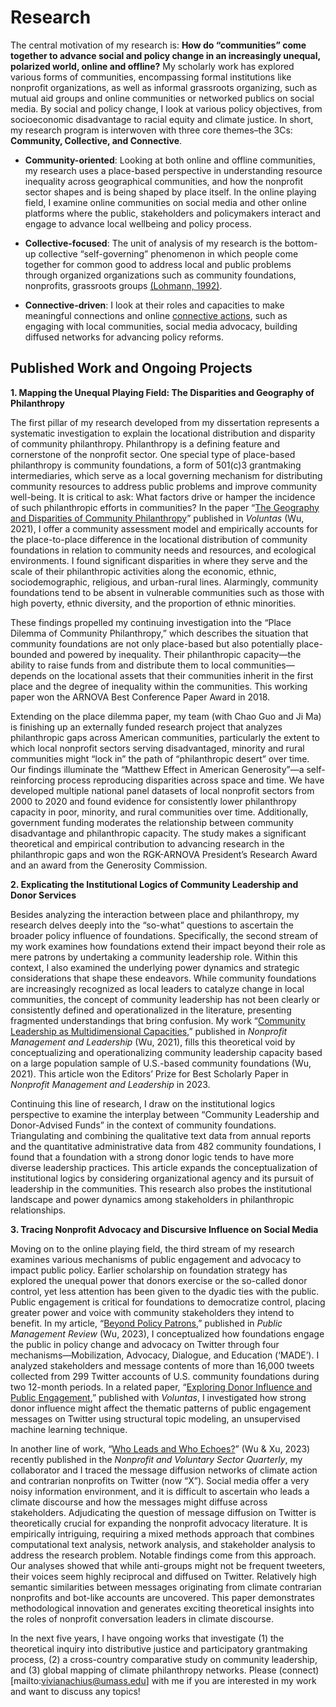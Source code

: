 # Research

The central motivation of my research is: **How do “communities” come together to advance social and policy change in an increasingly unequal, polarized world, online and offline?** My scholarly work has explored various forms of communities, encompassing formal institutions like nonprofit organizations, as well as informal grassroots organizing, such as mutual aid groups and online communities or networked publics on social media. By social and policy change, I look at various policy objectives, from socioeconomic disadvantage to racial equity and climate justice. In short, my research program is interwoven with three core themes–the 3Cs: **Community, Collective, and Connective**. 

* **Community-oriented**: Looking at both online and offline communities, my research uses a place-based perspective in understanding resource inequality across geographical communities, and how the nonprofit sector shapes and is being shaped by place itself. In the online playing field, I examine online communities on social media and other online platforms where the public, stakeholders and policymakers interact and engage to advance local wellbeing and policy process.

* **Collective-focused**: The unit of analysis of my research is the bottom-up collective “self-governing” phenomenon in which people come together for common good to address local and public problems through organized organizations such as community foundations, nonprofits, grassroots groups [(Lohmann, 1992)](https://journals.sagepub.com/doi/pdf/10.1177/089976409202100308?casa_token=Qo-25JS7Hd8AAAAA:Bn8sVo2IwKZVLJZG4_KaPUROHv-JT0RGnZ_NzWjK1UDp1sdA1boPQ-jTtQvjOCev6xOnLvgRLKFk).

* **Connective-driven**: I look at their roles and capacities to make meaningful connections and online [connective actions](https://www.tandfonline.com/doi/pdf/10.1080/1369118X.2012.670661?casa_token=4gvQS7S8IGYAAAAA:loshlKFSEc5460Zj3dVVKBj1xC1fYhfiKs8F--7BHsQC3pT85GPgWTE0d_nMq0aQRhH3l9uEjSSF), such as engaging with local communities, social media advocacy, building diffused networks for advancing policy reforms.


## Published Work and Ongoing Projects

**1.	Mapping the Unequal Playing Field: The Disparities and Geography of Philanthropy**
   
The first pillar of my research developed from my dissertation represents a systematic investigation to explain the locational distribution and disparity of community philanthropy. Philanthropy is a defining feature and cornerstone of the nonprofit sector. One special type of place-based philanthropy is community foundations, a form of 501(c)3 grantmaking intermediaries, which serve as a local governing mechanism for distributing community resources to address public problems and improve community well-being. It is critical to ask: What factors drive or hamper the incidence of such philanthropic efforts in communities? In the paper “[The Geography and Disparities of Community Philanthropy](https://doi.org/10.1007/s11266-019-00180-x)” published in _Voluntas_ (Wu, 2021), I offer a community assessment model and empirically accounts for the place-to-place difference in the locational distribution of community foundations in relation to community needs and resources, and ecological environments. I found significant disparities in where they serve and the scale of their philanthropic activities along the economic, ethnic, sociodemographic, religious, and urban-rural lines. Alarmingly, community foundations tend to be absent in vulnerable communities such as those with high poverty, ethnic diversity, and the proportion of ethnic minorities.

These findings propelled my continuing investigation into the “Place Dilemma of Community Philanthropy,” which describes the situation that community foundations are not only place-based but also potentially place-bounded and powered by inequality. Their philanthropic capacity—the ability to raise funds from and distribute them to local communities—depends on the locational assets that their communities inherit in the first place and the degree of inequality within the communities. This working paper won the ARNOVA Best Conference Paper Award in 2018. 

Extending on the place dilemma paper, my team (with Chao Guo and Ji Ma) is finishing up an externally funded research project that analyzes philanthropic gaps across American communities, particularly the extent to which local nonprofit sectors serving disadvantaged, minority and rural communities might “lock in” the path of “philanthropic desert” over time. Our findings illuminate the “Matthew Effect in American Generosity”—a self-reinforcing process reproducing disparities across space and time. We have developed multiple national panel datasets of local nonprofit sectors from 2000 to 2020 and found evidence for consistently lower philanthropy capacity in poor, minority, and rural communities over time. Additionally, government funding moderates the relationship between community disadvantage and philanthropic capacity. The study makes a significant theoretical and empirical contribution to advancing research in the philanthropic gaps and won the RGK-ARNOVA President’s Research Award and an award from the Generosity Commission. 

**2.	Explicating the Institutional Logics of Community Leadership and Donor Services**

Besides analyzing the interaction between place and philanthropy, my research delves deeply into the “so-what” questions to ascertain the broader policy influence of foundations. Specifically, the second stream of my work examines how foundations extend their impact beyond their role as mere patrons by undertaking a community leadership role. Within this context, I also examined the underlying power dynamics and strategic considerations that shape these endeavors.  While community foundations are increasingly recognized as local leaders to catalyze change in local communities, the concept of community leadership has not been clearly or consistently defined and operationalized in the literature, presenting fragmented understandings that bring confusion. My work “[Community Leadership as Multidimensional Capacities](https://doi.org/10.1002/nml.21467),” published in _Nonprofit Management and Leadership_ (Wu, 2021), fills this theoretical void by conceptualizing and operationalizing community leadership capacity based on a large population sample of U.S.-based community foundations (Wu, 2021). This article won the Editors’ Prize for Best Scholarly Paper in _Nonprofit Management and Leadership_ in 2023.

Continuing this line of research, I draw on the institutional logics perspective to examine the interplay between “Community Leadership and Donor-Advised Funds” in the context of community foundations. Triangulating and combining the qualitative text data from annual reports and the quantitative administrative data from 482 community foundations, I found that a foundation with a strong donor logic tends to have more diverse leadership practices. This article expands the conceptualization of institutional logics by considering organizational agency and its pursuit of leadership in the communities. This research also probes the institutional landscape and power dynamics among stakeholders in philanthropic relationships.

**3.	Tracing Nonprofit Advocacy and Discursive Influence on Social Media**

Moving on to the online playing field, the third stream of my research examines various mechanisms of public engagement and advocacy to impact public policy. Earlier scholarship on foundation strategy has explored the unequal power that donors exercise or the so-called donor control, yet less attention has been given to the dyadic ties with the public. Public engagement is critical for foundations to democratize control, placing greater power and voice with community stakeholders they intend to benefit. In my article, “[Beyond Policy Patrons](https://doi.org/10.1080/14719037.2021.1982328),” published in _Public Management Review_ (Wu, 2023), I conceptualized how foundations engage the public in policy change and advocacy on Twitter through four mechanisms—Mobilization, Advocacy, Dialogue, and Education (‘MADE’). I analyzed stakeholders and message contents of more than 16,000 tweets collected from 299 Twitter accounts of U.S. community foundations during two 12-month periods.  In a related paper, “[Exploring Donor Influence and Public Engagement](https://doi.org/10.1007/s11266-022-00481-8),” published with _Voluntas_, I investigated how strong donor influence might affect the thematic patterns of public engagement messages on Twitter using structural topic modeling, an unsupervised machine learning technique. 

In another line of work, “[Who Leads and Who Echoes?](https://doi.org/10.1177/08997640231174048)” (Wu & Xu, 2023) recently published in the _Nonprofit and Voluntary Sector Quarterly_, my collaborator and I traced the message diffusion networks of climate action and contrarian nonprofits on Twitter (now “X”). Social media offer a very noisy information environment, and it is difficult to ascertain who leads a climate discourse and how the messages might diffuse across stakeholders. Adjudicating the question of message diffusion on Twitter is theoretically crucial for expanding the nonprofit advocacy literature. It is empirically intriguing, requiring a mixed methods approach that combines computational text analysis, network analysis, and stakeholder analysis to address the research problem. Notable findings come from this approach. Our analyses showed that while anti-groups might not be frequent tweeters, their voices seem highly reciprocal and diffused on Twitter.  Relatively high semantic similarities between messages originating from climate contrarian nonprofits and bot-like accounts are uncovered.  This paper demonstrates methodological innovation and generates exciting theoretical insights into the roles of nonprofit conversation leaders in climate discourse. 

In the next five years, I have ongoing works that investigate (1) the theoretical inquiry into distributive justice and participatory grantmaking process, (2) a cross-country comparative study on community leadership, and (3) global mapping of climate philanthropy networks. Please (connect)[mailto:vivianachius@umass.edu] with me if you are interested in my work and want to discuss any topics! 
